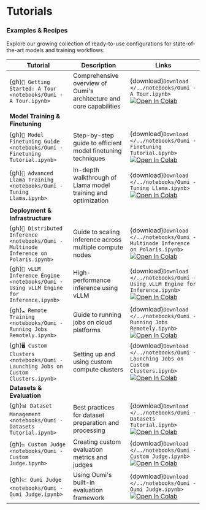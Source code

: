 # Tutorials

### Examples &  Recipes

Explore our growing collection of ready-to-use configurations for state-of-the-art models and training workflows:


| Tutorial | Description | Links |
|----------|-------------|--------|
| {gh}`🎯 Getting Started: A Tour <notebooks/Oumi - A Tour.ipynb>` | Comprehensive overview of Oumi's architecture and core capabilities | {download}`Download </../notebooks/Oumi - A Tour.ipynb>` <br> <a target="_blank" href="https://colab.research.google.com/github/GoogleCloudPlatform/vertex-ai-samples/blob/main/notebooks/Oumi - A Tour.ipynb"><img src="https://colab.research.google.com/assets/colab-badge.svg" alt="Open In Colab"/></a> |
| **Model Training & Finetuning** |||
| {gh}`🔧 Model Finetuning Guide <notebooks/Oumi - Finetuning Tutorial.ipynb>` | Step-by-step guide to efficient model finetuning techniques | {download}`Download </../notebooks/Oumi - Finetuning Tutorial.ipynb>` <br> <a target="_blank" href="https://colab.research.google.com/github/GoogleCloudPlatform/vertex-ai-samples/blob/main/notebooks/Oumi - Finetuning Tutorial.ipynb"><img src="https://colab.research.google.com/assets/colab-badge.svg" alt="Open In Colab"/></a> |
| {gh}`🦙 Advanced Llama Training <notebooks/Oumi - Tuning Llama.ipynb>` | In-depth walkthrough of Llama model training and optimization | {download}`Download </../notebooks/Oumi - Tuning Llama.ipynb>` <br> <a target="_blank" href="https://colab.research.google.com/github/GoogleCloudPlatform/vertex-ai-samples/blob/main/notebooks/Oumi - Tuning Llama.ipynb"><img src="https://colab.research.google.com/assets/colab-badge.svg" alt="Open In Colab"/></a> |
| **Deployment & Infrastructure** |||
| {gh}`🚀 Distributed Inference <notebooks/Oumi - Multinode Inference on Polaris.ipynb>` | Guide to scaling inference across multiple compute nodes | {download}`Download </../notebooks/Oumi - Multinode Inference on Polaris.ipynb>` <br> <a target="_blank" href="https://colab.research.google.com/github/GoogleCloudPlatform/vertex-ai-samples/blob/main/notebooks/Oumi - Multinode Inference on Polaris.ipynb"><img src="https://colab.research.google.com/assets/colab-badge.svg" alt="Open In Colab"/></a> |
| {gh}`🔄 vLLM Inference Engine <notebooks/Oumi - Using vLLM Engine for Inference.ipynb>` | High-performance inference using vLLM | {download}`Download </../notebooks/Oumi - Using vLLM Engine for Inference.ipynb>` <br> <a target="_blank" href="https://colab.research.google.com/github/GoogleCloudPlatform/vertex-ai-samples/blob/main/notebooks/Oumi - Using vLLM Engine for Inference.ipynb"><img src="https://colab.research.google.com/assets/colab-badge.svg" alt="Open In Colab"/></a> |
| {gh}`☁️ Remote Training <notebooks/Oumi - Running Jobs Remotely.ipynb>` | Guide to running jobs on cloud platforms | {download}`Download </../notebooks/Oumi - Running Jobs Remotely.ipynb>` <br> <a target="_blank" href="https://colab.research.google.com/github/GoogleCloudPlatform/vertex-ai-samples/blob/main/notebooks/Oumi - Running Jobs Remotely.ipynb"><img src="https://colab.research.google.com/assets/colab-badge.svg" alt="Open In Colab"/></a> |
| {gh}`🖥️ Custom Clusters <notebooks/Oumi - Launching Jobs on Custom Clusters.ipynb>` | Setting up and using custom compute clusters | {download}`Download </../notebooks/Oumi - Launching Jobs on Custom Clusters.ipynb>` <br> <a target="_blank" href="https://colab.research.google.com/github/GoogleCloudPlatform/vertex-ai-samples/blob/main/notebooks/Oumi - Launching Jobs on Custom Clusters.ipynb"><img src="https://colab.research.google.com/assets/colab-badge.svg" alt="Open In Colab"/></a> |
| **Datasets & Evaluation** |||
| {gh}`📊 Dataset Management <notebooks/Oumi - Datasets Tutorial.ipynb>` | Best practices for dataset preparation and processing | {download}`Download </../notebooks/Oumi - Datasets Tutorial.ipynb>` <br> <a target="_blank" href="https://colab.research.google.com/github/GoogleCloudPlatform/vertex-ai-samples/blob/main/notebooks/Oumi - Datasets Tutorial.ipynb"><img src="https://colab.research.google.com/assets/colab-badge.svg" alt="Open In Colab"/></a> |
| {gh}`⚖️ Custom Judge <notebooks/Oumi - Custom Judge.ipynb>` | Creating custom evaluation metrics and judges | {download}`Download </../notebooks/Oumi - Custom Judge.ipynb>` <br> <a target="_blank" href="https://colab.research.google.com/github/GoogleCloudPlatform/vertex-ai-samples/blob/main/notebooks/Oumi - Custom Judge.ipynb"><img src="https://colab.research.google.com/assets/colab-badge.svg" alt="Open In Colab"/></a> |
| {gh}`📈 Oumi Judge <notebooks/Oumi - Oumi Judge.ipynb>` | Using Oumi's built-in evaluation framework | {download}`Download </../notebooks/Oumi - Oumi Judge.ipynb>` <br> <a target="_blank" href="https://colab.research.google.com/github/GoogleCloudPlatform/vertex-ai-samples/blob/main/notebooks/Oumi - Oumi Judge.ipynb"><img src="https://colab.research.google.com/assets/colab-badge.svg" alt="Open In Colab"/></a> |
